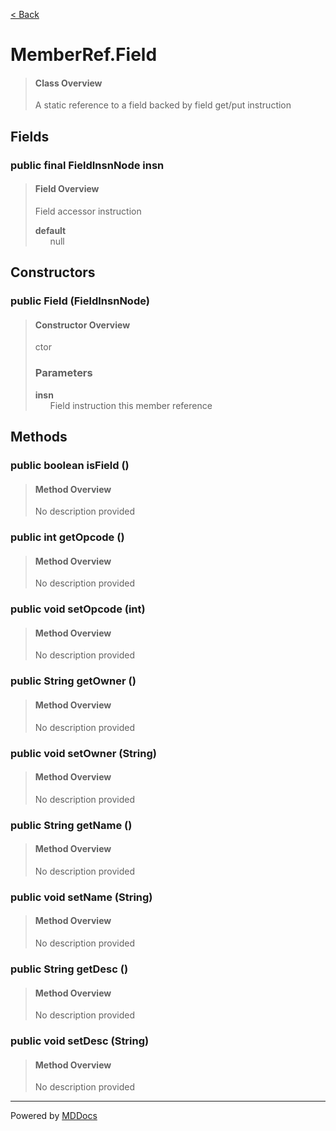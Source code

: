 [< Back](../README.md)
# MemberRef.Field #
>#### Class Overview ####
>A static reference to a field backed by field get/put instruction
## Fields ##
### public final FieldInsnNode insn ###
>#### Field Overview ####
>Field accessor instruction
>
>**default**<br />
>&nbsp;&nbsp;&nbsp;&nbsp;&nbsp;&nbsp;null
>
## Constructors ##
### public Field (FieldInsnNode) ###
>#### Constructor Overview ####
>ctor
>
>### Parameters ###
>**insn**<br />
>&nbsp;&nbsp;&nbsp;&nbsp;&nbsp;&nbsp;Field instruction this member reference
>
## Methods ##
### public boolean isField () ###
>#### Method Overview ####
>No description provided
>
### public int getOpcode () ###
>#### Method Overview ####
>No description provided
>
### public void setOpcode (int) ###
>#### Method Overview ####
>No description provided
>
### public String getOwner () ###
>#### Method Overview ####
>No description provided
>
### public void setOwner (String) ###
>#### Method Overview ####
>No description provided
>
### public String getName () ###
>#### Method Overview ####
>No description provided
>
### public void setName (String) ###
>#### Method Overview ####
>No description provided
>
### public String getDesc () ###
>#### Method Overview ####
>No description provided
>
### public void setDesc (String) ###
>#### Method Overview ####
>No description provided
>

---
Powered by [MDDocs](https://github.com/VRCube/MDDocs)